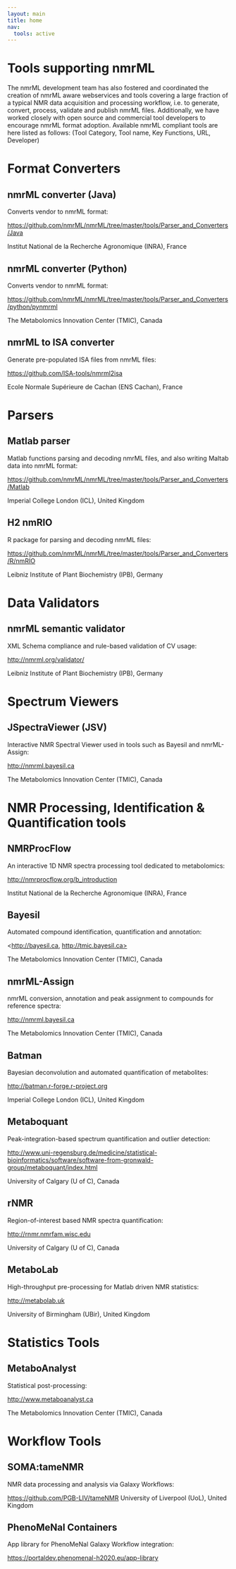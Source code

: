 ```yaml
---
layout: main
title: home
nav:
  tools: active
---
```


# Tools supporting nmrML

The nmrML development team has also fostered and coordinated the creation of nmrML aware webservices and tools covering a large fraction of a typical NMR data acquisition and processing workflow, i.e. to generate, convert, process, validate and publish nmrML files. Additionally, we have worked closely with open source and commercial tool developers to encourage nmrML format adoption. Available nmrML compliant tools are here listed as follows:
(Tool Category, Tool name, Key Functions, URL, Developer)


# Format Converters

## nmrML converter (Java)
Converts vendor to nmrML format:

<https://github.com/nmrML/nmrML/tree/master/tools/Parser_and_Converters/Java>

Institut National de la Recherche Agronomique (INRA), France

## nmrML converter (Python)
Converts vendor to nmrML format:

<https://github.com/nmrML/nmrML/tree/master/tools/Parser_and_Converters/python/pynmrml>

The Metabolomics Innovation Center (TMIC), Canada

## nmrML to ISA converter
Generate pre-populated ISA files from nmrML files:

<https://github.com/ISA-tools/nmrml2isa>

Ecole Normale Supérieure de Cachan (ENS Cachan), France


# Parsers

## Matlab parser
Matlab functions parsing and decoding nmrML files, and also writing Maltab data into nmrML format:

<https://github.com/nmrML/nmrML/tree/master/tools/Parser_and_Converters/Matlab>

Imperial College London (ICL), United Kingdom

## H2 nmRIO
R package for parsing and decoding nmrML files:

<https://github.com/nmrML/nmrML/tree/master/tools/Parser_and_Converters/R/nmRIO>

Leibniz Institute of Plant Biochemistry (IPB), Germany

# Data Validators

## nmrML semantic validator
XML Schema compliance and rule-based validation of CV usage:

<http://nmrml.org/validator/>

Leibniz Institute of Plant Biochemistry (IPB), Germany

# Spectrum Viewers

## JSpectraViewer (JSV)
Interactive NMR Spectral Viewer used in tools such as Bayesil and nmrML-Assign:

<http://nmrml.bayesil.ca>

The Metabolomics Innovation Center (TMIC), Canada

# NMR Processing, Identification & Quantification tools

## NMRProcFlow
An interactive 1D NMR spectra processing tool dedicated to metabolomics:

<http://nmrprocflow.org/b_introduction>

Institut National de la Recherche Agronomique (INRA), France

## Bayesil
Automated compound identification, quantification and annotation:

<http://bayesil.ca, http://tmic.bayesil.ca>

The Metabolomics Innovation Center (TMIC), Canada

## nmrML-Assign
nmrML conversion, annotation and peak assignment to compounds for reference spectra:

<http://nmrml.bayesil.ca>

The Metabolomics Innovation Center (TMIC), Canada

## Batman
Bayesian deconvolution and automated quantification of metabolites:

<http://batman.r-forge.r-project.org>

Imperial College London (ICL), United Kingdom

## Metaboquant
Peak-integration-based spectrum quantification and outlier detection:

<http://www.uni-regensburg.de/medicine/statistical-bioinformatics/software/software-from-gronwald-group/metaboquant/index.html>

University of Calgary (U of C), Canada

## rNMR
Region-of-interest based NMR spectra quantification:

<http://rnmr.nmrfam.wisc.edu>

University of Calgary (U of C), Canada

## MetaboLab
High-throughput pre-processing for Matlab driven NMR statistics:

<http://metabolab.uk>

University of Birmingham (UBir), United Kingdom

# Statistics Tools

## MetaboAnalyst
Statistical post-processing:

<http://www.metaboanalyst.ca>

The Metabolomics Innovation Center (TMIC), Canada

# Workflow Tools

## SOMA:tameNMR

NMR data processing and analysis via Galaxy Workflows:

<https://github.com/PGB-LIV/tameNMR>
University of Liverpool (UoL), United Kingdom

## PhenoMeNal Containers
App library for PhenoMeNal Galaxy Workflow integration:

<https://portaldev.phenomenal-h2020.eu/app-library>


